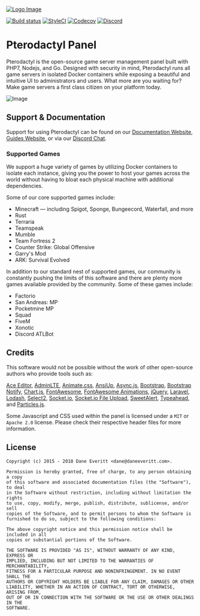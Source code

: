 [![Logo Image](https://cdn.pterodactyl.io/logos/Banner%20Logo%20Black@2x.png)](https://pterodactyl.io)

[![Build status](https://img.shields.io/travis/pterodactyl/panel/develop.svg?style=flat-square)](https://travis-ci.org/pterodactyl/panel)
[![StyleCI](https://styleci.io/repos/47508644/shield?branch=develop)](https://styleci.io/repos/47508644)
[![Codecov](https://img.shields.io/codecov/c/github/pterodactyl/panel/develop.svg?style=flat-square)](https://codecov.io/gh/Pterodactyl/Panel)
[![Discord](https://img.shields.io/discord/122900397965705216.svg?style=flat-square&label=Discord)](https://pterodactyl.io/discord)

# Pterodactyl Panel

Pterodactyl is the open-source game server management panel built with PHP7, Nodejs, and Go. Designed with security in mind, Pterodactyl runs all game servers in isolated Docker containers while exposing a beautiful and intuitive UI to administrators and users.
What more are you waiting for? Make game servers a first class citizen on your platform today.

![Image](https://cdn.pterodactyl.io/site-assets/mockup-macbook-grey.png)

## Support & Documentation
Support for using Pterodactyl can be found on our [Documentation Website](https://pterodactyl.io/project/introduction.html), [Guides Website](https://guides.pterodactyl.io), or via our [Discord Chat](https://discord.gg/QRDZvVm).

### Supported Games
We support a huge variety of games by utilizing Docker containers to isolate each instance, giving you the power to host your games across the world without having to bloat each physical machine with additional dependencies.

Some of our core supported games include:

* Minecraft — including Spigot, Sponge, Bungeecord, Waterfall, and more
* Rust
* Terraria
* Teamspeak
* Mumble
* Team Fortress 2
* Counter Strike: Global Offensive
* Garry's Mod
* ARK: Survival Evolved

In addition to our standard nest of supported games, our community is constantly pushing the limits of this software and there are plenty more games available provided by the community. Some of these games include:

* Factorio
* San Andreas: MP
* Pocketmine MP
* Squad
* FiveM
* Xonotic
* Discord ATLBot

## Credits
This software would not be possible without the work of other open-source authors who provide tools such as:

[Ace Editor](https://ace.c9.io), [AdminLTE](https://almsaeedstudio.com), [Animate.css](http://daneden.github.io/animate.css/), [AnsiUp](https://github.com/drudru/ansi_up), [Async.js](https://github.com/caolan/async), 
[Bootstrap](http://getbootstrap.com), [Bootstrap Notify](http://bootstrap-notify.remabledesigns.com), [Chart.js](http://www.chartjs.org), [FontAwesome](http://fontawesome.io),
[FontAwesome Animations](https://github.com/l-lin/font-awesome-animation), [jQuery](http://jquery.com), [Laravel](https://laravel.com), [Lodash](https://lodash.com),
[Select2](https://select2.github.io), [Socket.io](http://socket.io), [Socket.io File Upload](https://github.com/vote539/socketio-file-upload), [SweetAlert](http://t4t5.github.io/sweetalert),
[Typeahead](https://github.com/bassjobsen/Bootstrap-3-Typeahead), and [Particles.js](http://vincentgarreau.com/particles.js).

Some Javascript and CSS used within the panel is licensed under a `MIT` or `Apache 2.0` license. Please check their respective header files for more information.

## License
```
Copyright (c) 2015 - 2018 Dane Everitt <dane@daneeveritt.com>.

Permission is hereby granted, free of charge, to any person obtaining a copy
of this software and associated documentation files (the "Software"), to deal
in the Software without restriction, including without limitation the rights
to use, copy, modify, merge, publish, distribute, sublicense, and/or sell
copies of the Software, and to permit persons to whom the Software is
furnished to do so, subject to the following conditions:

The above copyright notice and this permission notice shall be included in all
copies or substantial portions of the Software.

THE SOFTWARE IS PROVIDED "AS IS", WITHOUT WARRANTY OF ANY KIND, EXPRESS OR
IMPLIED, INCLUDING BUT NOT LIMITED TO THE WARRANTIES OF MERCHANTABILITY,
FITNESS FOR A PARTICULAR PURPOSE AND NONINFRINGEMENT. IN NO EVENT SHALL THE
AUTHORS OR COPYRIGHT HOLDERS BE LIABLE FOR ANY CLAIM, DAMAGES OR OTHER
LIABILITY, WHETHER IN AN ACTION OF CONTRACT, TORT OR OTHERWISE, ARISING FROM,
OUT OF OR IN CONNECTION WITH THE SOFTWARE OR THE USE OR OTHER DEALINGS IN THE
SOFTWARE.
```
